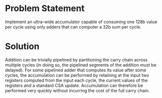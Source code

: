 # Problem Statement

Implement an ultra-wide accumulator capable of consuming one 128b
value per cycle using only adders that can computer a 32b sum per
cycle.

# Solution

Addition can be trivially pipelined by partitioning the carry chain
across multiple cycles (in doing so, the pipelined segments of the
addition must be delayed). For some pipelined adder that computes its
value after some cycles, the accumulation can be performed by
retaining at the input two registers computed from the input each
cycle, the current values of the registers and a standard CSA
update. Accumulation can therefore be performed very quickly without
incurring the cost of the full carry chain.
